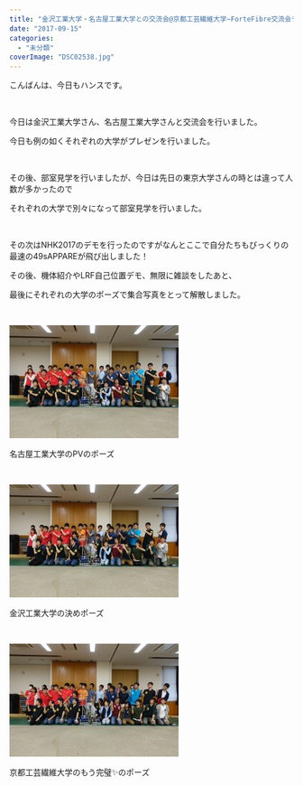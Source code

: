 ```yaml
---
title: "金沢工業大学・名古屋工業大学との交流会@京都工芸繊維大学~ForteFibre交流会ラッシュその2~"
date: "2017-09-15"
categories: 
  - "未分類"
coverImage: "DSC02538.jpg"
---
```


こんばんは、今日もハンスです。

 

今日は金沢工業大学さん、名古屋工業大学さんと交流会を行いました。

今日も例の如くそれぞれの大学がプレゼンを行いました。

 

その後、部室見学を行いましたが、今日は先日の東京大学さんの時とは違って人数が多かったので

それぞれの大学で別々になって部室見学を行いました。

 

その次はNHK2017のデモを行ったのですがなんとここで自分たちもびっくりの最速の49sAPPAREが飛び出しました！

その後、機体紹介やLRF自己位置デモ、無限に雑談をしたあと、

最後にそれぞれの大学のポーズで集合写真をとって解散しました。

 

[![](images/DSC02544-300x200.jpg)](http://www.fortefibre.net/blog/wp-content/uploads/2017/09/DSC02544.jpg)

名古屋工業大学のPVのポーズ

 

[![](images/DSC02539-300x200.jpg)](http://www.fortefibre.net/blog/wp-content/uploads/2017/09/DSC02539.jpg)

金沢工業大学の決めポーズ

 

[![](images/DSC02538-300x200.jpg)](http://www.fortefibre.net/blog/wp-content/uploads/2017/09/DSC02538.jpg)

京都工芸繊維大学のもう完璧✨のポーズ
